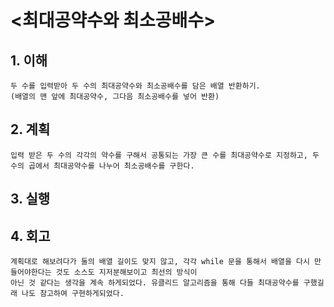 # <최대공약수와 최소공배수>

## 1. 이해

    두 수를 입력받아 두 수의 최대공약수와 최소공배수를 담은 배열 반환하기.
    (배열의 맨 앞에 최대공약수, 그다음 최소공배수를 넣어 반환)

## 2. 계획

    입력 받은 두 수의 각각의 약수를 구해서 공통되는 가장 큰 수를 최대공약수로 지정하고, 두 수의 곱에서 최대공약수를 나누어 최소공배수를 구한다.

## 3. 실행 

## 4. 회고

    계획대로 해보려다가 둘의 배열 길이도 맞지 않고, 각각 while 문을 통해서 배열을 다시 만들어야한다는 것도 소스도 지저분해보이고 최선의 방식이
    아닌 것 같다는 생각을 계속 하게되었다. 유클리드 알고리즘을 통해 다들 최대공약수를 구했길래 나도 참고하여 구현하게되었다.
